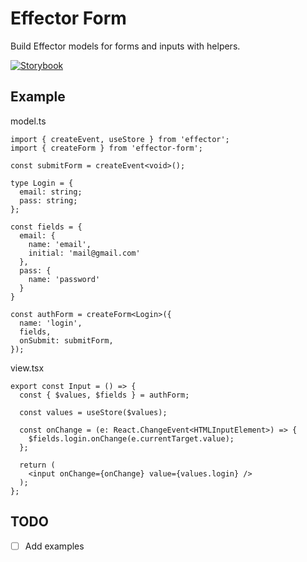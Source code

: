 # Effector Form

Build Effector models for forms and inputs with helpers.

[![Storybook](https://cdn.jsdelivr.net/gh/storybookjs/brand@master/badge/badge-storybook.svg)](https://toastyboost.github.io/effector-form/)

## Example

model.ts

```
import { createEvent, useStore } from 'effector';
import { createForm } from 'effector-form';

const submitForm = createEvent<void>();

type Login = {
  email: string;
  pass: string;
};

const fields = {
  email: {
    name: 'email',
    initial: 'mail@gmail.com'
  },
  pass: {
    name: 'password'
  }
}

const authForm = createForm<Login>({
  name: 'login',
  fields,
  onSubmit: submitForm,
});
```

view.tsx

```
export const Input = () => {
  const { $values, $fields } = authForm;

  const values = useStore($values);

  const onChange = (e: React.ChangeEvent<HTMLInputElement>) => {
    $fields.login.onChange(e.currentTarget.value);
  };

  return (
    <input onChange={onChange} value={values.login} />
  );
};
```

## TODO

- [ ] Add examples
